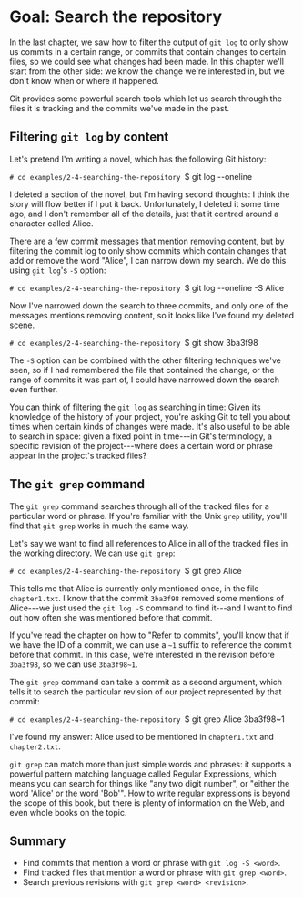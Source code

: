 # Goal: Search the repository

In the last chapter, we saw how to filter the output of `git log` to only show
us commits in a certain range, or commits that contain changes to certain files,
so we could see what changes had been made. In this chapter we'll start from the
other side: we know the change we're interested in, but we don't know when or
where it happened.

Git provides some powerful search tools which let us search through the files
it is tracking and the commits we've made in the past.

## Filtering `git log` by content

Let's pretend I'm writing a novel, which has the following Git history:

`# cd examples/2-4-searching-the-repository
`$ git log --oneline

I deleted a section of the novel, but I'm having second thoughts: I think the
story will flow better if I put it back. Unfortunately, I deleted it some time
ago, and I don't remember all of the details, just that it centred around a
character called Alice.

There are a few commit messages that mention removing content, but by filtering
the commit log to only show commits which contain changes that add or remove the
word "Alice", I can narrow down my search.  We do this using `git log`'s `-S`
option:

`# cd examples/2-4-searching-the-repository
`$ git log --oneline -S Alice

Now I've narrowed down the search to three commits, and only one of the
messages mentions removing content, so it looks like I've found my deleted
scene.

`# cd examples/2-4-searching-the-repository
`$ git show 3ba3f98

The `-S` option can be combined with the other filtering techniques we've seen,
so if I had remembered the file that contained the change, or the range of
commits it was part of, I could have narrowed down the search even further.

You can think of filtering the `git log` as searching in time: Given its
knowledge of the history of your project, you're asking Git to tell you about
times when certain kinds of changes were made. It's also useful to be able to
search in space: given a fixed point in time---in Git's terminology, a specific
revision of the project---where does a certain word or phrase appear in the
project's tracked files?

## The `git grep` command

The `git grep` command searches through all of the tracked files for a
particular word or phrase. If you're familiar with the Unix `grep` utility,
you'll find that `git grep` works in much the same way.

Let's say we want to find all references to Alice in all of the tracked files in
the working directory. We can use `git grep`:

`# cd examples/2-4-searching-the-repository
`$ git grep Alice

This tells me that Alice is currently only mentioned once, in the file
`chapter1.txt`. I know that the commit `3ba3f98` removed some mentions of
Alice---we just used the `git log -S` command to find it---and I want to find out
how often she was mentioned before that commit.

If you've read the chapter on how to "Refer to commits", you'll know that if we
have the ID of a commit, we can use a `~1` suffix to reference the commit before
that commit. In this case, we're interested in the revision before `3ba3f98`, so
we can use `3ba3f98~1`.

The `git grep` command can take a commit as a second argument, which tells it to
search the particular revision of our project represented by that commit:

`# cd examples/2-4-searching-the-repository
`$ git grep Alice 3ba3f98~1

I've found my answer: Alice used to be mentioned in `chapter1.txt` and
`chapter2.txt`.

`git grep` can match more than just simple words and phrases: it supports a
powerful pattern matching language called Regular Expressions, which means you
can search for things like "any two digit number", or "either the word 'Alice'
or the word 'Bob'". How to write regular expressions is beyond the scope of this
book, but there is plenty of information on the Web, and even whole books on the
topic.

## Summary

* Find commits that mention a word or phrase with `git log -S <word>`.
* Find tracked files that mention a word or phrase with `git grep <word>`.
* Search previous revisions with `git grep <word> <revision>`.
